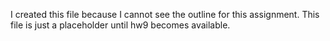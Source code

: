 I created this file because I cannot see the outline for this assignment. This file is just a placeholder until hw9 becomes available.
